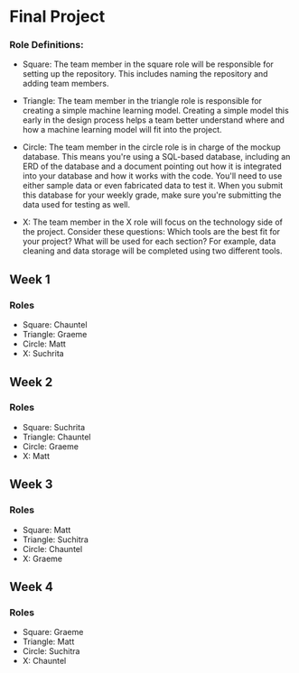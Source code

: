 # Final Project

### Role Definitions: 
- Square: The team member in the square role will be responsible for setting up the repository. This includes naming the repository and adding team members.

- Triangle: The team member in the triangle role is responsible for creating a simple machine learning model. Creating a simple model this early in the design process helps a team better understand where and how a machine learning model will fit into the project. 

- Circle: The team member in the circle role is in charge of the mockup database. This means you're using a SQL-based database, including an ERD of the database and a document pointing out how it is integrated into your database and how it works with the code. You'll need to use either sample data or even fabricated data to test it. When you submit this database for your weekly grade, make sure you're submitting the data used for testing as well. 

- X: The team member in the X role will focus on the technology side of the project. Consider these questions: Which tools are the best fit for your project? What will be used for each section? For example, data cleaning and data storage will be completed using two different tools. 


## Week 1

### Roles
- Square: Chauntel
- Triangle: Graeme
- Circle: Matt
- X: Suchrita



## Week 2

### Roles
- Square: Suchrita
- Triangle: Chauntel
- Circle: Graeme
- X: Matt



## Week 3

### Roles
- Square: Matt
- Triangle: Suchitra
- Circle: Chauntel
- X: Graeme



## Week 4

### Roles
- Square: Graeme
- Triangle: Matt
- Circle: Suchitra
- X: Chauntel



